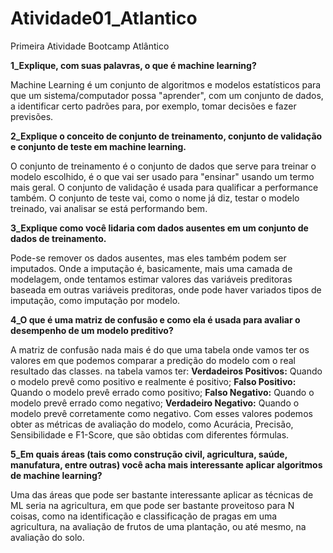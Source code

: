 # Atividade01_Atlantico
Primeira Atividade Bootcamp Atlântico

**1_Explique, com suas palavras, o que é machine learning?**

Machine Learning é um conjunto de algoritmos e modelos estatísticos para que um sistema/computador possa "aprender", com um conjunto de dados, a identificar certo padrões para, por exemplo, tomar decisões e fazer previsões.

**2_Explique o conceito de conjunto de treinamento, conjunto de validação e
conjunto de teste em machine learning.**

O conjunto de treinamento é o conjunto de dados que serve para treinar o modelo escolhido, é o que vai ser usado para "ensinar" usando um termo mais geral.
O conjunto de validação é usada para qualificar a performance também.
O conjunto de teste vai, como o nome já diz, testar o modelo treinado, vai analisar se está performando bem.

**3_Explique como você lidaria com dados ausentes em um conjunto de dados
de treinamento.**

Pode-se remover os dados ausentes, mas eles também podem ser imputados.
Onde a imputação é, basicamente, mais uma camada de modelagem, onde tentamos estimar valores das variáveis preditoras baseada em outras variáveis preditoras, onde pode haver variados tipos de imputação, como imputação por modelo.

**4_O que é uma matriz de confusão e como ela é usada para avaliar o
desempenho de um modelo preditivo?**

A matriz de confusão nada mais é do que uma tabela onde vamos ter os valores em que podemos comparar a predição do modelo com o real resultado das classes. na tabela vamos ter:
 **Verdadeiros Positivos:** Quando o modelo prevê como positivo e realmente é positivo;
 **Falso Positivo:** Quando o modelo prevê errado como positivo;
 **Falso Negativo:** Quando o modelo prevê errado como negativo;
 **Verdadeiro Negativo:** Quando o modelo prevê corretamente como negativo.
 Com esses valores podemos obter as métricas de avaliação do modelo, como Acurácia, Precisão, Sensibilidade e F1-Score, que são obtidas com diferentes fórmulas.
 
**5_Em quais áreas (tais como construção civil, agricultura, saúde, manufatura,
entre outras) você acha mais interessante aplicar algoritmos de machine
learning?**

Uma das áreas que pode ser bastante interessante aplicar as técnicas de ML seria na agricultura, em que pode ser bastante proveitoso para N coisas, como na identificação e classificação de pragas em uma agricultura, na avaliação de frutos de uma plantação, ou até mesmo, na avaliação do solo.


